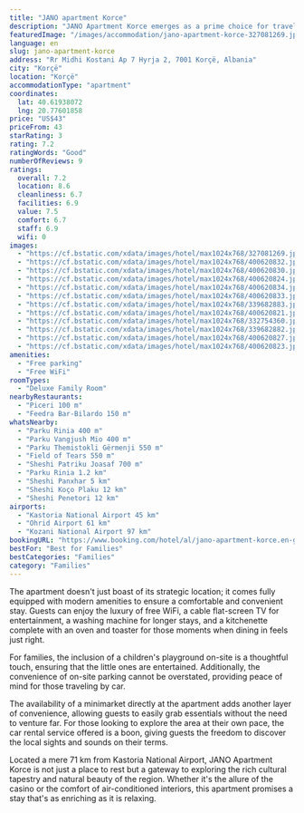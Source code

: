 ```yaml
---
title: "JANO apartment Korce"
description: "JANO Apartment Korce emerges as a prime choice for travelers seeking both the vibrancy of city life and the tranquility of a quiet street location."
featuredImage: "/images/accommodation/jano-apartment-korce-327081269.jpg"
language: en
slug: jano-apartment-korce
address: "Rr Midhi Kostani Ap 7 Hyrja 2, 7001 Korçë, Albania"
city: "Korçë"
location: "Korçë"
accommodationType: "apartment"
coordinates:
  lat: 40.61938072
  lng: 20.77601858
price: "US$43"
priceFrom: 43
starRating: 3
rating: 7.2
ratingWords: "Good"
numberOfReviews: 9
ratings:
  overall: 7.2
  location: 8.6
  cleanliness: 6.7
  facilities: 6.9
  value: 7.5
  comfort: 6.7
  staff: 6.9
  wifi: 0
images:
  - "https://cf.bstatic.com/xdata/images/hotel/max1024x768/327081269.jpg?k=d50045f406ca1fe10963b64b42f146fa99d2cd551d4fb63e1807ac9d86aa5786&o=&hp=1"
  - "https://cf.bstatic.com/xdata/images/hotel/max1024x768/400620832.jpg?k=676f6ca809a27e1be5691d6604d98be08e3fe6dc7089a77e13f93ff3ed6048dd&o=&hp=1"
  - "https://cf.bstatic.com/xdata/images/hotel/max1024x768/400620830.jpg?k=5f2a3aa1242a72fe4d5352274e862e949a4f15be97998eaa406292b79048705a&o=&hp=1"
  - "https://cf.bstatic.com/xdata/images/hotel/max1024x768/400620824.jpg?k=a21bf66c1945e7d1bcde74d1955ea402e74ef16730c4776be40b6d55cb4c4e72&o=&hp=1"
  - "https://cf.bstatic.com/xdata/images/hotel/max1024x768/400620834.jpg?k=12f7a97768cca22479ba36a25e4679d100ecb8984ec6b921a443b1708544666a&o=&hp=1"
  - "https://cf.bstatic.com/xdata/images/hotel/max1024x768/400620833.jpg?k=2cf83bb650fec910aae5326cad5fd16797a58611f8fb7d79e37642fdcb5b76bb&o=&hp=1"
  - "https://cf.bstatic.com/xdata/images/hotel/max1024x768/339682883.jpg?k=13daf418e0bf3314c30132b6f1a8d41d742d8834bb29f5c85f1456361f9abd4d&o=&hp=1"
  - "https://cf.bstatic.com/xdata/images/hotel/max1024x768/400620821.jpg?k=43bc7e965773649651501553ef8a960ecd6829cda6b64a277441d39b78073ccf&o=&hp=1"
  - "https://cf.bstatic.com/xdata/images/hotel/max1024x768/332754360.jpg?k=ae235f603b8da0abe7ff3f33add920fb2c733730ba6fdd473bd3a623f1ce69cb&o=&hp=1"
  - "https://cf.bstatic.com/xdata/images/hotel/max1024x768/339682882.jpg?k=66f28f842993787b2dde595cf41cdf92f8fcfa1218bbb145208ccfbb4b216c02&o=&hp=1"
  - "https://cf.bstatic.com/xdata/images/hotel/max1024x768/400620827.jpg?k=f2bbd5e0230cb70a30ec0cd985a6bd2621f045404c6084e7a914294c8445da79&o=&hp=1"
  - "https://cf.bstatic.com/xdata/images/hotel/max1024x768/400620823.jpg?k=6465940c8967aee927dc3d9084c96cb5d25480f496cd49c1713f1ecce1ead849&o=&hp=1"
amenities:
  - "Free parking"
  - "Free WiFi"
roomTypes:
  - "Deluxe Family Room"
nearbyRestaurants:
  - "Piceri 100 m"
  - "Feedra Bar-Bilardo 150 m"
whatsNearby:
  - "Parku Rinia 400 m"
  - "Parku Vangjush Mio 400 m"
  - "Parku Themistokli Gërmenji 550 m"
  - "Field of Tears 550 m"
  - "Sheshi Patriku Joasaf 700 m"
  - "Parku Rinia 1.2 km"
  - "Sheshi Panxhar 5 km"
  - "Sheshi Koço Plaku 12 km"
  - "Sheshi Penetori 12 km"
airports:
  - "Kastoria National Airport 45 km"
  - "Ohrid Airport 61 km"
  - "Kozani National Airport 97 km"
bookingURL: "https://www.booking.com/hotel/al/jano-apartment-korce.en-gb.html?aid=8035640"
bestFor: "Best for Families"
bestCategories: "Families"
category: "Families"
---
```


The apartment doesn't just boast of its strategic location; it comes fully equipped with modern amenities to ensure a comfortable and convenient stay. Guests can enjoy the luxury of free WiFi, a cable flat-screen TV for entertainment, a washing machine for longer stays, and a kitchenette complete with an oven and toaster for those moments when dining in feels just right.

For families, the inclusion of a children's playground on-site is a thoughtful touch, ensuring that the little ones are entertained. Additionally, the convenience of on-site parking cannot be overstated, providing peace of mind for those traveling by car.

The availability of a minimarket directly at the apartment adds another layer of convenience, allowing guests to easily grab essentials without the need to venture far. For those looking to explore the area at their own pace, the car rental service offered is a boon, giving guests the freedom to discover the local sights and sounds on their terms.

Located a mere 71 km from Kastoria National Airport, JANO Apartment Korce is not just a place to rest but a gateway to exploring the rich cultural tapestry and natural beauty of the region. Whether it's the allure of the casino or the comfort of air-conditioned interiors, this apartment promises a stay that's as enriching as it is relaxing.
